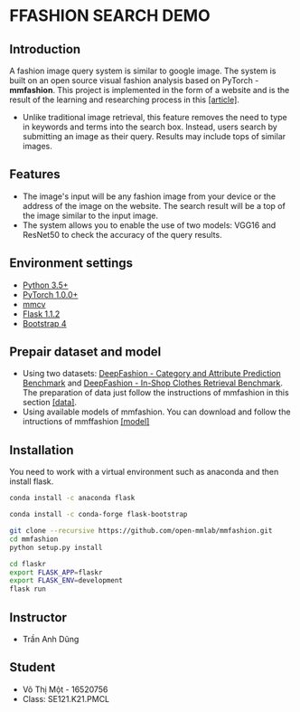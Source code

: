 
# FFASHION SEARCH DEMO

## Introduction
A fashion image query system is similar to google image. The system is built on an open source visual fashion analysis based on PyTorch - **mmfashion**.
This project is implemented in the form of a website and is the result of the learning  and researching process in this [[article]](https://www.cv-foundation.org/openaccess/content_cvpr_2016/papers/Liu_DeepFashion_Powering_Robust_CVPR_2016_paper.pdf).
- Unlike traditional image retrieval, this feature removes the need to type in keywords and terms into the search box. Instead, users search by submitting an image as their query. Results may include tops of similar images.

## Features
- The image's input will be any fashion image from your device or the address of the image on the website. The search result will be a top of the image similar to the input image.
- The system allows you to enable the use of two models: VGG16 and ResNet50 to check the accuracy of the query results.

## Environment settings

- [Python 3.5+](https://www.python.org/)
- [PyTorch 1.0.0+](https://pytorch.org/)
- [mmcv](https://github.com/open-mmlab/mmcv)
- [Flask 1.1.2](https://flask.palletsprojects.com/en/1.1.x/installation/)
- [Bootstrap 4](https://github.com/greyli/bootstrap-flask)
## Prepair dataset and model

- Using two datasets: [DeepFashion - Category and Attribute Prediction Benchmark](http://mmlab.ie.cuhk.edu.hk/projects/DeepFashion/AttributePrediction.html) and [DeepFashion - In-Shop Clothes Retrieval Benchmark](http://mmlab.ie.cuhk.edu.hk/projects/DeepFashion/InShopRetrieval.html). The preparation of data just follow the instructions of mmfashion in this section [[data]](https://github.com/open-mmlab/mmfashion/blob/master/docs/DATA_PREPARATION.md).
- Using available models of mmfashion. You can download and follow the intructions of mmffashion [[model]](https://github.com/open-mmlab/mmfashion/blob/master/docs/DATA_PREPARATION.md)

## Installation
You need to work with a virtual environment such as anaconda and then install flask.
```sh
conda install -c anaconda flask
```
```sh
conda install -c conda-forge flask-bootstrap
```

```sh
git clone --recursive https://github.com/open-mmlab/mmfashion.git
cd mmfashion
python setup.py install
```
```sh
cd flaskr
export FLASK_APP=flaskr
export FLASK_ENV=development
flask run
```
## Instructor
- Trần Anh Dũng

## Student
- Võ Thị Một - 16520756
- Class: SE121.K21.PMCL

